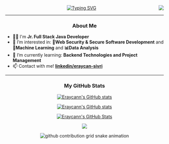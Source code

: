 <img align="right" src="https://visitor-badge.laobi.icu/badge?page_id=Eraycann.Eraycann">
<div align="center">
 <a href="https://github.com/Eraycann">
  <img src="https://readme-typing-svg.demolab.com?font=Ubuntu+Mono&pause=1000&color=018479&center=true&vCenter=true&width=435&lines=Hello+There!%F0%9F%91%BD%E2%80%8B+Welcome%F0%9F%AA%90;I'm+Eraycan%F0%9F%98%BC;ERAYCAN+SIVRI" alt="Typing SVG" />
 </a>
</div>
 
---

### <p align="center">About Me</p>
 
- 💪🏻  I'm **Jr. Full Stack Java Developer**
- 👀  I’m interested in: **🔐Web Security & Secure Software Development** and **🤖Machine Learning** and **📊Data Analysis**
- 🌱  I’m currently learning: **Backend Technologies and Project Management**    
- 📫  Contact with me! **[linkedin/eraycan-sivri](https://www.linkedin.com/in/eraycan-sivri-827997226/)**

---

### <p align="center">My GitHub Stats</p>

<p align="center">
 <a href="http://www.github.com/Eraycann"><img src="https://github-profile-trophy.vercel.app/?username=Eraycann&theme=onedark&column=3"  alt="Eraycann's GitHub stats" />
</p>

<p align="center">
 <a href="http://www.github.com/Eraycann"><img src="https://github-readme-stats.vercel.app/api/top-langs/?username=Eraycann&theme=radical&layout=compact&langs_count=8"  alt="Eraycann's GitHub stats" />
</p>

<p align="center">
  <a href="http://www.github.com/Eraycann">
    <img src="https://github-readme-stats.vercel.app/api?username=Eraycann&show_icons=true&count_private=true&theme=radical&hide_border=true" alt="Eraycann's GitHub Stats"/>
  </a>
</p>


<p align="center">
<a href="http://www.github.com/Eraycann"><img src="https://github-readme-streak-stats.herokuapp.com?user=Eraycann&theme=radical&hide_border=true&border_radius=5&short_numbers=true" /></a>
</p>
  
 <p align="center">
 <picture>
  <source media="(prefers-color-scheme: dark)" srcset="https://raw.githubusercontent.com/Eraycann/Eraycann/output/github-contribution-grid-snake-dark.svg">
  <source media="(prefers-color-scheme: light)" srcset="https://raw.githubusercontent.com/Eraycann/Eraycann/output/github-contribution-grid-snake.svg">
  <img alt="github contribution grid snake animation" src="https://raw.githubusercontent.com/Eraycann/Eraycann/output/github-contribution-grid-snake.svg">
</picture>
</p>

<!---
Eraycann/Eraycann is a ✨ special ✨ repository because its `README.md` (this file) appears on your GitHub profile.
You can click the Preview link to take a look at your changes.
--->